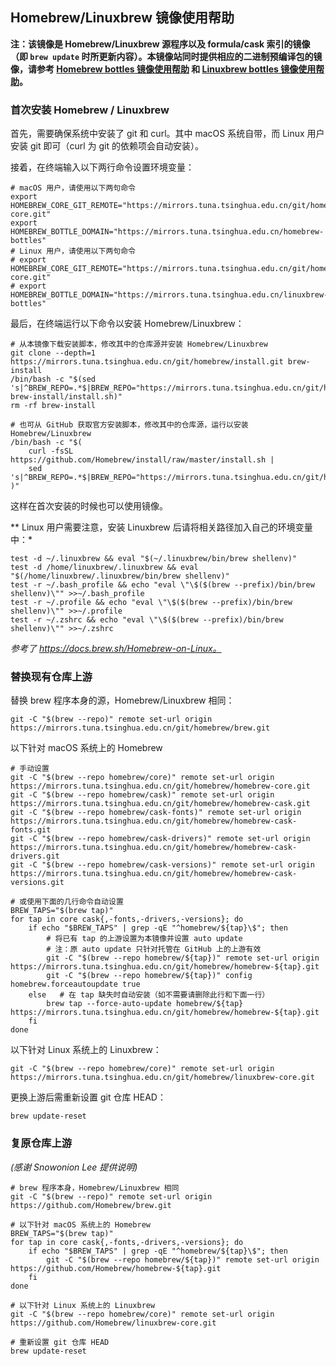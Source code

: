 ## Homebrew/Linuxbrew 镜像使用帮助

**注：该镜像是 Homebrew/Linuxbrew 源程序以及 formula/cask 索引的镜像（即 `brew update` 时所更新内容）。本镜像站同时提供相应的二进制预编译包的镜像，请参考 [Homebrew bottles 镜像使用帮助](https://mirrors.cqupt.edu.cn/help/homebrew-bottles/) 和 [Linuxbrew bottles 镜像使用帮助](https://mirrors.cqupt.edu.cn/help/linuxbrew-bottles/)。**

### 首次安装 Homebrew / Linuxbrew

首先，需要确保系统中安装了 git 和 curl。其中 macOS 系统自带，而 Linux 用户安装 git 即可（curl 为 git 的依赖项会自动安装）。

接着，在终端输入以下两行命令设置环境变量：

```
# macOS 用户，请使用以下两句命令
export HOMEBREW_CORE_GIT_REMOTE="https://mirrors.tuna.tsinghua.edu.cn/git/homebrew/homebrew-core.git"
export HOMEBREW_BOTTLE_DOMAIN="https://mirrors.tuna.tsinghua.edu.cn/homebrew-bottles"
# Linux 用户，请使用以下两句命令
# export HOMEBREW_CORE_GIT_REMOTE="https://mirrors.tuna.tsinghua.edu.cn/git/homebrew/linuxbrew-core.git"
# export HOMEBREW_BOTTLE_DOMAIN="https://mirrors.tuna.tsinghua.edu.cn/linuxbrew-bottles"
```

最后，在终端运行以下命令以安装 Homebrew/Linuxbrew：

```
# 从本镜像下载安装脚本，修改其中的仓库源并安装 Homebrew/Linuxbrew
git clone --depth=1 https://mirrors.tuna.tsinghua.edu.cn/git/homebrew/install.git brew-install
/bin/bash -c "$(sed 's|^BREW_REPO=.*$|BREW_REPO="https://mirrors.tuna.tsinghua.edu.cn/git/homebrew/brew.git"|g' brew-install/install.sh)"
rm -rf brew-install

# 也可从 GitHub 获取官方安装脚本，修改其中的仓库源，运行以安装 Homebrew/Linuxbrew
/bin/bash -c "$(
    curl -fsSL https://github.com/Homebrew/install/raw/master/install.sh |
    sed 's|^BREW_REPO=.*$|BREW_REPO="https://mirrors.tuna.tsinghua.edu.cn/git/homebrew/brew.git"|g'
)"
```

这样在首次安装的时候也可以使用镜像。

** Linux 用户需要注意，安装 Linuxbrew 后请将相关路径加入自己的环境变量中：*

```
test -d ~/.linuxbrew && eval "$(~/.linuxbrew/bin/brew shellenv)"
test -d /home/linuxbrew/.linuxbrew && eval "$(/home/linuxbrew/.linuxbrew/bin/brew shellenv)"
test -r ~/.bash_profile && echo "eval \"\$($(brew --prefix)/bin/brew shellenv)\"" >>~/.bash_profile
test -r ~/.profile && echo "eval \"\$($(brew --prefix)/bin/brew shellenv)\"" >>~/.profile
test -r ~/.zshrc && echo "eval \"\$($(brew --prefix)/bin/brew shellenv)\"" >>~/.zshrc
```

*参考了 https://docs.brew.sh/Homebrew-on-Linux。*

### 替换现有仓库上游

替换 brew 程序本身的源，Homebrew/Linuxbrew 相同：

```
git -C "$(brew --repo)" remote set-url origin https://mirrors.tuna.tsinghua.edu.cn/git/homebrew/brew.git
```

以下针对 macOS 系统上的 Homebrew

```
# 手动设置
git -C "$(brew --repo homebrew/core)" remote set-url origin https://mirrors.tuna.tsinghua.edu.cn/git/homebrew/homebrew-core.git
git -C "$(brew --repo homebrew/cask)" remote set-url origin https://mirrors.tuna.tsinghua.edu.cn/git/homebrew/homebrew-cask.git
git -C "$(brew --repo homebrew/cask-fonts)" remote set-url origin https://mirrors.tuna.tsinghua.edu.cn/git/homebrew/homebrew-cask-fonts.git
git -C "$(brew --repo homebrew/cask-drivers)" remote set-url origin https://mirrors.tuna.tsinghua.edu.cn/git/homebrew/homebrew-cask-drivers.git
git -C "$(brew --repo homebrew/cask-versions)" remote set-url origin https://mirrors.tuna.tsinghua.edu.cn/git/homebrew/homebrew-cask-versions.git

# 或使用下面的几行命令自动设置
BREW_TAPS="$(brew tap)"
for tap in core cask{,-fonts,-drivers,-versions}; do
    if echo "$BREW_TAPS" | grep -qE "^homebrew/${tap}\$"; then
        # 将已有 tap 的上游设置为本镜像并设置 auto update
        # 注：原 auto update 只针对托管在 GitHub 上的上游有效
        git -C "$(brew --repo homebrew/${tap})" remote set-url origin https://mirrors.tuna.tsinghua.edu.cn/git/homebrew/homebrew-${tap}.git
        git -C "$(brew --repo homebrew/${tap})" config homebrew.forceautoupdate true
    else   # 在 tap 缺失时自动安装（如不需要请删除此行和下面一行）
        brew tap --force-auto-update homebrew/${tap} https://mirrors.tuna.tsinghua.edu.cn/git/homebrew/homebrew-${tap}.git
    fi
done
```

以下针对 Linux 系统上的 Linuxbrew：

```
git -C "$(brew --repo homebrew/core)" remote set-url origin https://mirrors.tuna.tsinghua.edu.cn/git/homebrew/linuxbrew-core.git
```

更换上游后需重新设置 git 仓库 HEAD：

```
brew update-reset
```

### 复原仓库上游

*(感谢 Snowonion Lee 提供说明)*

```
# brew 程序本身，Homebrew/Linuxbrew 相同
git -C "$(brew --repo)" remote set-url origin https://github.com/Homebrew/brew.git

# 以下针对 macOS 系统上的 Homebrew
BREW_TAPS="$(brew tap)"
for tap in core cask{,-fonts,-drivers,-versions}; do
    if echo "$BREW_TAPS" | grep -qE "^homebrew/${tap}\$"; then
        git -C "$(brew --repo homebrew/${tap})" remote set-url origin https://github.com/Homebrew/homebrew-${tap}.git
    fi
done

# 以下针对 Linux 系统上的 Linuxbrew
git -C "$(brew --repo homebrew/core)" remote set-url origin https://github.com/Homebrew/linuxbrew-core.git

# 重新设置 git 仓库 HEAD
brew update-reset
```
